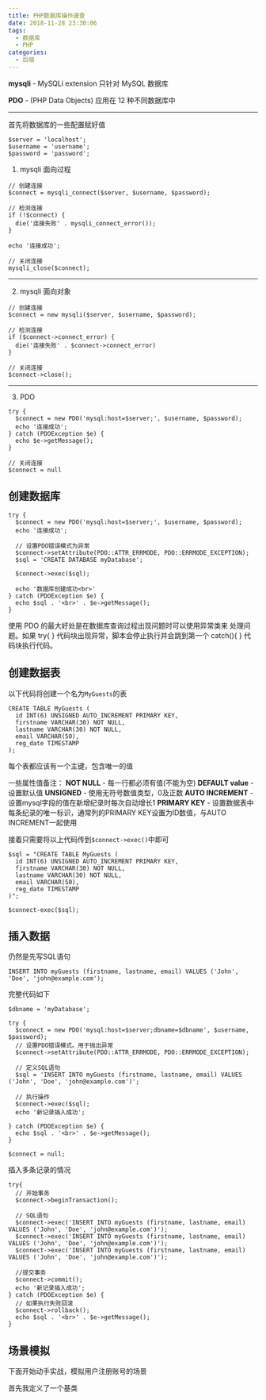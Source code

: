 ```yaml
---
title: PHP数据库操作速查
date: 2018-11-28 23:30:06
tags:
  - 数据库
  - PHP
categories:
  - 后端
---
```


**mysqli** - MySQLi extension
只针对 MySQL 数据库

**PDO** - (PHP Data Objects)
应用在 12 种不同数据库中

---

首先将数据库的一些配置赋好值

```
$server = 'localhost';
$username = 'username';
$password = 'password';
```

1. mysqli 面向过程

```
// 创建连接
$connect = mysqli_connect($server, $username, $password);

// 检测连接
if (!$connect) {
  die('连接失败' . mysqli_connect_error());
}

echo '连接成功';

// 关闭连接
mysqli_close($connect);
```

---

2. mysqli 面向对象

```
// 创建连接
$connect = new mysqli($server, $username, $password);

// 检测连接
if ($connect->connect_error) {
  die('连接失败' . $connect->connect_error)
}

// 关闭连接
$connect->close();
```

---

3. PDO

```
try {
  $connect = new PDO('mysql:host=$server;', $username, $password);
  echo '连接成功';
} catch (PDOException $e) {
  echo $e->getMessage();
}

// 关闭连接
$connect = null
```

## 创建数据库

```
try {
  $connect = new PDO('mysql:host=$server;', $username, $password);
  echo '连接成功';

  // 设置PDO错误模式为异常
  $connect->setAttribute(PDO::ATTR_ERRMODE, PDO::ERRMODE_EXCEPTION);
  $sql = 'CREATE DATABASE myDatabase';

  $connect->exec($sql);

  echo '数据库创建成功<br>'
} catch (PDOException $e) {
  echo $sql . '<br>' . $e->getMessage();
}
```

使用 PDO 的最大好处是在数据库查询过程出现问题时可以使用异常类来 处理问题。如果 try{ } 代码块出现异常，脚本会停止执行并会跳到第一个 catch(){ } 代码块执行代码。

## 创建数据表

以下代码将创建一个名为``MyGuests``的表

```
CREATE TABLE MyGuests (
  id INT(6) UNSIGNED AUTO_INCREMENT PRIMARY KEY,
  firstname VARCHAR(30) NOT NULL,
  lastname VARCHAR(30) NOT NULL,
  email VARCHAR(50),
  reg_date TIMESTAMP
);
```

每个表都应该有一个主键，包含唯一的值

一些属性值备注：
**NOT NULL** - 每一行都必须有值(不能为空)
**DEFAULT value** - 设置默认值
**UNSIGNED** - 使用无符号数值类型，0及正数
**AUTO INCREMENT** - 设置mysql字段的值在新增纪录时每次自动增长1
**PRIMARY KEY** - 设置数据表中每条纪录的唯一标识，通常列的PRIMARY KEY设置为ID数值，与AUTO INCREMENT一起使用

接着只需要将以上代码传到``$connect->exec()``中即可

```
$sql = "CREATE TABLE MyGuests (
  id INT(6) UNSIGNED AUTO_INCREMENT PRIMARY KEY,
  firstname VARCHAR(30) NOT NULL,
  lastname VARCHAR(30) NOT NULL,
  email VARCHAR(50),
  reg_date TIMESTAMP
)";

$connect-exec($sql);
```

## 插入数据

仍然是先写SQL语句

```
INSERT INTO myGuests (firstname, lastname, email) VALUES ('John', 'Doe', 'john@example.com');
```

完整代码如下

```
$dbname = 'myDatabase';

try {
  $connect = new PDO('mysql:host=$server;dbname=$dbname', $username, $password);
  // 设置PDO错误模式。用于抛出异常
  $connect->setAttribute(PDO::ATTR_ERRMODE, PDO::ERRMODE_EXCEPTION);

  // 定义SQL语句
  $sql = 'INSERT INTO myGuests (firstname, lastname, email) VALUES ('John', 'Doe', 'john@example.com')';

  // 执行操作
  $connect->exec($sql);
  echo '新记录插入成功';

} catch (PDOException $e) {
  echo $sql . '<br>' . $e->getMessage();
}

$connect = null;
```

插入多条记录的情况

```
try{
  // 开始事务
  $connect->beginTransaction();

  // SQL语句
  $connect->exec('INSERT INTO myGuests (firstname, lastname, email) VALUES ('John', 'Doe', 'john@example.com')');
  $connect->exec('INSERT INTO myGuests (firstname, lastname, email) VALUES ('John', 'Doe', 'john@example.com')');
  $connect->exec('INSERT INTO myGuests (firstname, lastname, email) VALUES ('John', 'Doe', 'john@example.com')');

  //提交事务
  $connect->commit();
  echo '新记录插入成功';
} catch (PDOException $e) {
  // 如果执行失败回滚
  $connect->rollback();
  echo $sql . '<br>' . $e->getMessage();
}
```

## 场景模拟

下面开始动手实战，模拟用户注册账号的场景

首先我定义了一个基类
